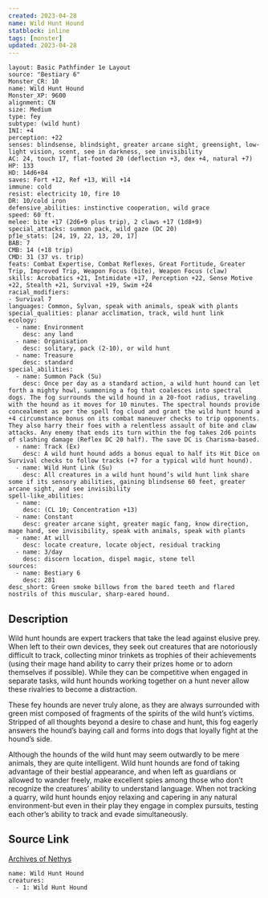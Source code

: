 ```yaml
---
created: 2023-04-28
name: Wild Hunt Hound
statblock: inline
tags: [monster]
updated: 2023-04-28
---
```

```statblock
layout: Basic Pathfinder 1e Layout
source: "Bestiary 6"
Monster_CR: 10
name: Wild Hunt Hound
Monster_XP: 9600
alignment: CN
size: Medium
type: fey
subtype: (wild hunt)
INI: +4
perception: +22
senses: blindsense, blindsight, greater arcane sight, greensight, low-light vision, scent, see in darkness, see invisibility
AC: 24, touch 17, flat-footed 20 (deflection +3, dex +4, natural +7)
HP: 133
HD: 14d6+84
saves: Fort +12, Ref +13, Will +14
immune: cold
resist: electricity 10, fire 10
DR: 10/cold iron
defensive_abilities: instinctive cooperation, wild grace
speed: 60 ft.
melee: bite +17 (2d6+9 plus trip), 2 claws +17 (1d8+9)
special_attacks: summon pack, wild gaze (DC 20)
pf1e_stats: [24, 19, 22, 13, 20, 17]
BAB: 7
CMB: 14 (+18 trip)
CMD: 31 (37 vs. trip)
feats: Combat Expertise, Combat Reflexes, Great Fortitude, Greater Trip, Improved Trip, Weapon Focus (bite), Weapon Focus (claw)
skills: Acrobatics +21, Intimidate +17, Perception +22, Sense Motive +22, Stealth +21, Survival +19, Swim +24
racial_modifiers:
- Survival 7
languages: Common, Sylvan, speak with animals, speak with plants
special_qualities: planar acclimation, track, wild hunt link
ecology:
  - name: Environment
    desc: any land
  - name: Organisation
    desc: solitary, pack (2-10), or wild hunt
  - name: Treasure
    desc: standard
special_abilities:
  - name: Summon Pack (Su)
    desc: Once per day as a standard action, a wild hunt hound can let forth a mighty howl, summoning a fog that coalesces into spectral dogs. The fog surrounds the wild hound in a 20-foot radius, traveling with the hound as it moves for 10 minutes. The spectral hounds provide concealment as per the spell fog cloud and grant the wild hunt hound a +4 circumstance bonus on its combat maneuver checks to trip opponents. They also harry their foes with a relentless assault of bite and claw attacks. Any enemy that ends its turn within the fog takes 2d6 points of slashing damage (Reflex DC 20 half). The save DC is Charisma-based.
  - name: Track (Ex)
    desc: A wild hunt hound adds a bonus equal to half its Hit Dice on Survival checks to follow tracks (+7 for a typical wild hunt hound).
  - name: Wild Hunt Link (Su)
    desc: All creatures in a wild hunt hound’s wild hunt link share some if its sensory abilities, gaining blindsense 60 feet, greater arcane sight, and see invisibility
spell-like_abilities:
  - name:
    desc: (CL 10; Concentration +13)
  - name: Constant
    desc: greater arcane sight, greater magic fang, know direction, mage hand, see invisibility, speak with animals, speak with plants
  - name: At will
    desc: locate creature, locate object, residual tracking
  - name: 3/day
    desc: discern location, dispel magic, stone tell
sources:
  - name: Bestiary 6
    desc: 281
desc_short: Green smoke billows from the bared teeth and flared nostrils of this muscular, sharp-eared hound.
```
## Description
Wild hunt hounds are expert trackers that take the lead against elusive prey. When left to their own devices, they seek out creatures that are notoriously difficult to track, collecting minor trinkets as trophies of their achievements (using their mage hand ability to carry their prizes home or to adorn themselves if possible). While they can be competitive when engaged in separate tasks, wild hunt hounds working together on a hunt never allow these rivalries to become a distraction. 

These fey hounds are never truly alone, as they are always surrounded with green mist composed of fragments of the spirits of the wild hunt’s victims. Stripped of all thoughts beyond a desire to chase and hunt, this fog eagerly answers the hound’s baying call and forms into dogs that loyally fight at the hound’s side. 

Although the hounds of the wild hunt may seem outwardly to be mere animals, they are quite intelligent. Wild hunt hounds are fond of taking advantage of their bestial appearance, and when left as guardians or allowed to wander freely, make excellent spies among those who don’t recognize the creatures’ ability to understand language. When not tracking a quarry, wild hunt hounds enjoy relaxing and capering in any natural environment-but even in their play they engage in complex pursuits, testing each other’s ability to track and evade simultaneously.
## Source Link
[Archives of Nethys](https://aonprd.com/MonsterDisplay.aspx?ItemName=Wild%20Hunt%20Hound)
```encounter-table
name: Wild Hunt Hound
creatures:
  - 1: Wild Hunt Hound
```
